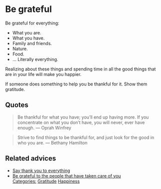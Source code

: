 # Be grateful

Be grateful for everything:
- What you are.
- What you have.
- Family and friends.
- Nature.
- Food.
- ... Literally everything.

Realizing about these things and spending time in all the good things that are in your life will make you happier.

If someone does something to help you be thankful for it. Show them gratitude.

## Quotes

> Be thankful for what you have; you’ll end up having more. If you concentrate on what you don’t have, you will never, ever have enough.
> — Oprah Winfrey

> Strive to find things to be thankful for, and just look for the good in who you are.
> — Bethany Hamilton

## Related advices

- [Say thank you to everything](../Say%20thank%20you%20to%20everything/index.md)
- [Be grateful to the people that have taken care of you](../Be%20grateful%20to%20the%20people%20that%20have%20taken%20care%20of%20you/index.md)
<br/>[Categories:](../Categories/index.md) [Gratitude](../Categories/Gratitude.md) [Happiness](../Categories/Happiness.md)